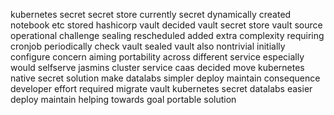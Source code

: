 kubernetes secret secret store currently secret dynamically created notebook etc stored hashicorp vault decided vault secret store vault source operational challenge sealing rescheduled added extra complexity requiring cronjob periodically check vault sealed vault also nontrivial initially configure concern aiming portability across different service especially would selfserve jasmins cluster service caas decided move kubernetes native secret solution make datalabs simpler deploy maintain consequence developer effort required migrate vault kubernetes secret datalabs easier deploy maintain helping towards goal portable solution